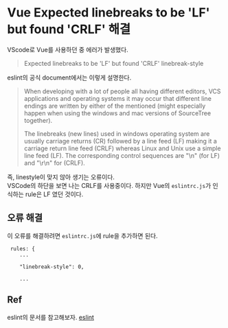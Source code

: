 # Vue Expected linebreaks to be 'LF' but found 'CRLF' 해결

VScode로 Vue를 사용하던 중 에러가 발생했다.
> Expected linebreaks to be 'LF' but found 'CRLF' linebreak-style

eslint의 공식 document에서는 이렇게 설명한다.
> When developing with a lot of people all having different editors, VCS applications and operating systems it may occur that different line endings are written by either of the mentioned (might especially happen when using the windows and mac versions of SourceTree together).
>
> The linebreaks (new lines) used in windows operating system are usually carriage returns (CR) followed by a line feed (LF) making it a carriage return line feed (CRLF) whereas Linux and Unix use a simple line feed (LF). The corresponding control sequences are "\n" (for LF) and "\r\n" for (CRLF).

즉, linestyle이 맞지 않아 생기는 오류이다.   
VSCode의 하단을 보면 나는 CRLF를 사용중이다. 하지만 Vue의 `eslintrc.js`가 인식하는 rule은 LF 였던 것이다.   

## 오류 해결
이 오류를 해결하려면 `eslintrc.js`에 rule을 추가하면 된다.   
```
 rules: {
    ...
    
    "linebreak-style": 0,

    ...
```

## Ref
eslint의 문서를 참고해보자.
[eslint](https://github.com/eslint/eslint/blob/master/docs/rules/linebreak-style.md)